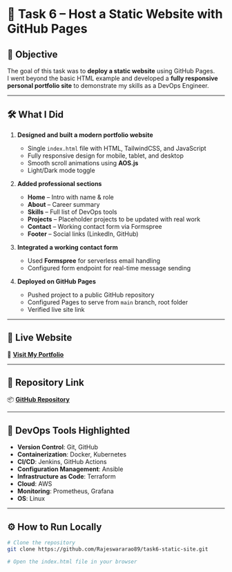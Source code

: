 # 📄 Task 6 – Host a Static Website with GitHub Pages

## 🎯 Objective
The goal of this task was to **deploy a static website** using GitHub Pages.  
I went beyond the basic HTML example and developed a **fully responsive personal portfolio site** to demonstrate my skills as a DevOps Engineer.

---

## 🛠 What I Did
1. **Designed and built a modern portfolio website**
   - Single `index.html` file with HTML, TailwindCSS, and JavaScript
   - Fully responsive design for mobile, tablet, and desktop
   - Smooth scroll animations using **AOS.js**
   - Light/Dark mode toggle

2. **Added professional sections**
   - **Home** – Intro with name & role
   - **About** – Career summary
   - **Skills** – Full list of DevOps tools
   - **Projects** – Placeholder projects to be updated with real work
   - **Contact** – Working contact form via Formspree
   - **Footer** – Social links (LinkedIn, GitHub)

3. **Integrated a working contact form**
   - Used **Formspree** for serverless email handling
   - Configured form endpoint for real-time message sending

4. **Deployed on GitHub Pages**
   - Pushed project to a public GitHub repository
   - Configured Pages to serve from `main` branch, root folder
   - Verified live site link

---

## 📌 Live Website
🔗 **[Visit My Portfolio](https://Rajeswararao89.github.io/task6-static-site)**

---

## 📂 Repository Link
📦 **[GitHub Repository](https://github.com/Rajeswararao89/task6-static-site)**

---

## 🧰 DevOps Tools Highlighted
- **Version Control**: Git, GitHub  
- **Containerization**: Docker, Kubernetes  
- **CI/CD**: Jenkins, GitHub Actions  
- **Configuration Management**: Ansible  
- **Infrastructure as Code**: Terraform  
- **Cloud**: AWS  
- **Monitoring**: Prometheus, Grafana  
- **OS**: Linux  

---

## ⚙️ How to Run Locally
```bash
# Clone the repository
git clone https://github.com/Rajeswararao89/task6-static-site.git

# Open the index.html file in your browser
